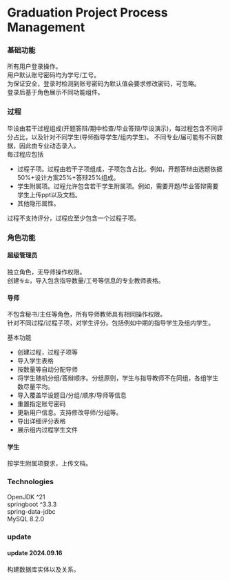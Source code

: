 # Graduation Project Process Management

### 基础功能

所有用户登录操作。  
用户默认账号密码均为学号/工号。  
为保证安全，登录时检测到账号密码为默认值会要求修改密码，可忽略。  
登录后基于角色展示不同功能组件。

### 过程

毕设由若干过程组成(开题答辩/期中检查/毕业答辩/毕设演示)，每过程包含不同评分占比，以及针对不同学生(导师指导学生/组内学生)。
不同专业/届可能有不同数据，因此由专业动态录入。  
每过程应包括
- 过程子项。过程由若干子项组成，子项包含占比。例如，开题答辩由选题依据50%+设计方案25%+答辩25%组成。
- 学生附属项。过程允许包含若干学生附属项。例如，需要开题/毕业答辩需要学生上传ppt以及文档。
- 其他隐形属性。

过程不支持评分，过程应至少包含一个过程子项。

### 角色功能

#### 超级管理员

独立角色，无导师操作权限。    
创建`专业`，导入包含指导数量/工号等信息的专业教师表格。

#### 导师

不包含秘书/主任等角色，所有导师教师具有相同操作权限。  
针对不同过程/过程子项，对学生评分。包括例如中期的指导学生及组内学生。

基本功能
- 创建过程，过程子项等
- 导入学生表格
- 按数量等自动分配导师
- 将学生随机分组/答辩顺序。分组原则，学生与指导教师不在同组，各组学生数尽量平均。
- 导入覆盖毕设题目/分组/顺序/导师等信息
- 重置指定账号密码
- 更新用户信息。支持修改导师/分组等。
- 导出详细评分表格
- 展示组内过程学生文件

#### 学生

按学生附属项要求，上传文档。

### Technologies

OpenJDK ^21  
springboot ^3.3.3  
spring-data-jdbc     
MySQL 8.2.0

### update

#### update 2024.09.16
构建数据库实体以及关系。